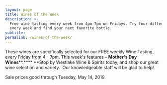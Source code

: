 ```yaml
---
layout: page
title: Wines of the Week
description: >-
  Free wine tasting every week from 4pm-7pm on Fridays. Try four different wines
  every week and find your next favorite bottle.
subtitle:
permalink: /wines-of-the-week/
---
```


These wines are specifically selected for our FREE weekly Wine Tasting, every Friday from 4 - 7pm. This week's features – **Mother's Day Wines****.****&nbsp;**Stop by Westlake Wine & Spirits today, and shop our great wine selection and variety. &nbsp;Our knowledgeable staff will be glad to help\!&nbsp;

Sale prices good through Tuesday, May 14, 2019.

&nbsp;